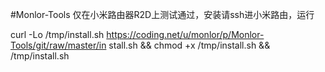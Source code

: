 #Monlor-Tools
仅在小米路由器R2D上测试通过，安装请ssh进小米路由，运行

curl -Lo /tmp/install.sh https://coding.net/u/monlor/p/Monlor-Tools/git/raw/master/in
stall.sh && chmod +x /tmp/install.sh && /tmp/install.sh
